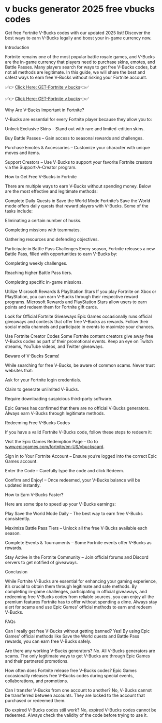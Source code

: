 # v bucks generator 2025 free vbucks codes

Get free Fortnite V-Bucks codes with our updated 2025 list! Discover the best ways to earn V-Bucks legally and boost your in-game currency now.

Introduction

Fortnite remains one of the most popular battle royale games, and V-Bucks are the in-game currency that players need to purchase skins, emotes, and Battle Passes. Many players search for ways to get free V-Bucks codes, but not all methods are legitimate. In this guide, we will share the best and safest ways to earn free V-Bucks without risking your Fortnite account.

✅👉 [Click Here: GET-Fortnite v bucks](https://livefullnetwrk.online/V-Bucks/)👈✅

✅👉 [Click Here: GET-Fortnite v bucks](https://livefullnetwrk.online/V-Bucks/)👈✅

Why Are V-Bucks Important in Fortnite?

V-Bucks are essential for every Fortnite player because they allow you to:

Unlock Exclusive Skins – Stand out with rare and limited-edition skins.

Buy Battle Passes – Gain access to seasonal rewards and challenges.

Purchase Emotes & Accessories – Customize your character with unique moves and items.

Support Creators – Use V-Bucks to support your favorite Fortnite creators via the Support-A-Creator program.

How to Get Free V-Bucks in Fortnite

There are multiple ways to earn V-Bucks without spending money. Below are the most effective and legitimate methods:

Complete Daily Quests in Save the World Mode Fortnite’s Save the World mode offers daily quests that reward players with V-Bucks. Some of the tasks include:

Eliminating a certain number of husks.

Completing missions with teammates.

Gathering resources and defending objectives.

Participate in Battle Pass Challenges Every season, Fortnite releases a new Battle Pass, filled with opportunities to earn V-Bucks by:

Completing weekly challenges.

Reaching higher Battle Pass tiers.

Completing specific in-game missions.

Utilize Microsoft Rewards & PlayStation Stars If you play Fortnite on Xbox or PlayStation, you can earn V-Bucks through their respective reward programs. Microsoft Rewards and PlayStation Stars allow users to earn points and redeem them for Fortnite gift cards.

Look for Official Fortnite Giveaways Epic Games occasionally runs official giveaways and contests that offer free V-Bucks as rewards. Follow their social media channels and participate in events to maximize your chances.

Use Fortnite Creator Codes Some Fortnite content creators give away free V-Bucks codes as part of their promotional events. Keep an eye on Twitch streams, YouTube videos, and Twitter giveaways.

Beware of V-Bucks Scams!

While searching for free V-Bucks, be aware of common scams. Never trust websites that:

Ask for your Fortnite login credentials.

Claim to generate unlimited V-Bucks.

Require downloading suspicious third-party software.

Epic Games has confirmed that there are no official V-Bucks generators. Always earn V-Bucks through legitimate methods.

Redeeming Free V-Bucks Codes

If you have a valid Fortnite V-Bucks code, follow these steps to redeem it:

Visit the Epic Games Redemption Page – Go to www.epicgames.com/fortnite/en-US/vbuckscard.

Sign in to Your Fortnite Account – Ensure you’re logged into the correct Epic Games account.

Enter the Code – Carefully type the code and click Redeem.

Confirm and Enjoy! – Once redeemed, your V-Bucks balance will be updated instantly.

How to Earn V-Bucks Faster?

Here are some tips to speed up your V-Bucks earnings:

Play Save the World Mode Daily – The best way to earn free V-Bucks consistently.

Maximize Battle Pass Tiers – Unlock all the free V-Bucks available each season.

Complete Events & Tournaments – Some Fortnite events offer V-Bucks as rewards.

Stay Active in the Fortnite Community – Join official forums and Discord servers to get notified of giveaways.

Conclusion

While Fortnite V-Bucks are essential for enhancing your gaming experience, it’s crucial to obtain them through legitimate and safe methods. By completing in-game challenges, participating in official giveaways, and redeeming free V-Bucks codes from reliable sources, you can enjoy all the premium features Fortnite has to offer without spending a dime. Always stay alert for scams and use Epic Games' official methods to earn and redeem V-Bucks.

FAQs

Can I really get free V-Bucks without getting banned? Yes! By using Epic Games’ official methods like Save the World quests and Battle Pass rewards, you can earn free V-Bucks safely.

Are there any working V-Bucks generators? No. All V-Bucks generators are scams. The only legitimate ways to get V-Bucks are through Epic Games and their partnered promotions.

How often does Fortnite release free V-Bucks codes? Epic Games occasionally releases free V-Bucks codes during special events, collaborations, and promotions.

Can I transfer V-Bucks from one account to another? No, V-Bucks cannot be transferred between accounts. They are locked to the account that purchased or redeemed them.

Do expired V-Bucks codes still work? No, expired V-Bucks codes cannot be redeemed. Always check the validity of the code before trying to use it.
